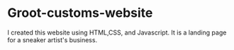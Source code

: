 # Groot-customs-website
I created this website using HTML,CSS, and Javascript. It is a landing page for a sneaker artist's business.
